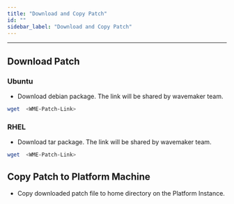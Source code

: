 ```yaml
---
title: "Download and Copy Patch"
id: ""
sidebar_label: "Download and Copy Patch"
---
```

---

## Download Patch

### Ubuntu

- Download debian package. The link will be shared by wavemaker team.

```bash
wget  <WME-Patch-Link>
```

### RHEL

- Download tar package. The link will be shared by wavemaker team.

```bash
wget  <WME-Patch-Link>
```

## Copy Patch to Platform Machine

- Copy downloaded patch file to home directory on the Platform Instance.
